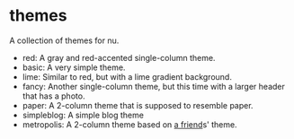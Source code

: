 # themes
A collection of themes for nu.

 - red: A gray and red-accented single-column theme.
 - basic: A very simple theme.
 - lime: Similar to red, but with a lime gradient background.
 - fancy: Another single-column theme, but this time with a larger header that has a photo.
 - paper: A 2-column theme that is supposed to resemble paper.
 - simpleblog: A simple blog theme
 - metropolis: A 2-column theme based on [a friend](http://monicagalaxy.info/)s' theme.
